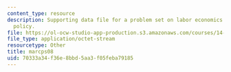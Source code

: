 ```yaml
---
content_type: resource
description: Supporting data file for a problem set on labor economics and public
  policy.
file: https://ol-ocw-studio-app-production.s3.amazonaws.com/courses/14-64-labor-economics-and-public-policy-fall-2009/70333a34f36e8bbd5aa3f05feba79185_marcps08.dta
file_type: application/octet-stream
resourcetype: Other
title: marcps08
uid: 70333a34-f36e-8bbd-5aa3-f05feba79185
---
```

